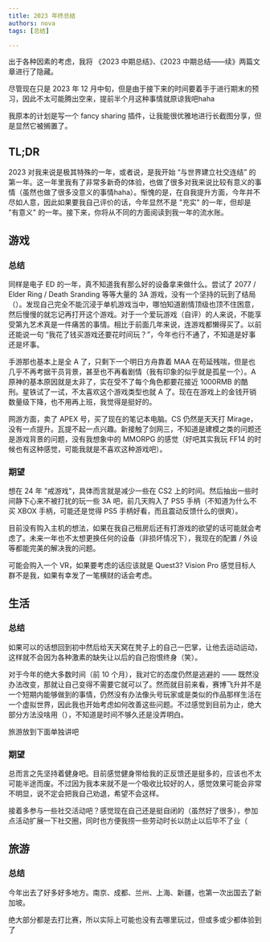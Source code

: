 ```yaml
---
title: 2023 年终总结
authors: nova
tags: [总结]

---
```


出于各种因素的考虑，我将 《2023 中期总结》、《2023 中期总结——续》两篇文章进行了隐藏。

尽管现在只是 2023 年 12 月中旬，但是由于接下来的时间要着手于进行期末的预习，因此不太可能腾出空来，提前半个月这种事情就原谅我吧haha

我原本的计划是写一个 fancy sharing 插件，让我能很优雅地进行长截图分享，但是显然它被搁置了。

<!--truncate-->

## TL;DR

2023 对我来说是极其特殊的一年，或者说，是我开始 “与世界建立社交连结” 的第一年。这一年里我有了非常多新奇的体验，也做了很多对我来说比较有意义的事情（虽然也做了很多没意义的事情haha）。惭愧的是，在自我提升方面，今年并不尽如人意，因此如果要我自己评价的话，今年显然不是 "充实" 的一年，但却是 "有意义" 的一年。接下来，你将从不同的方面阅读到我一年的流水账。



## 游戏

### 总结

同样是电子 ED 的一年，真不知道我有那么好的设备拿来做什么。尝试了 2077 / Elder Ring / Death Sranding 等等大量的 3A 游戏，没有一个坚持的玩到了结局（）。发现自己完全不能沉浸于单机游戏当中，哪怕知道剧情顶级也顶不住困意，然后慢慢的就忘记再打开这个游戏。对于一个爱玩游戏（自评）的人来说，不能享受第九艺术真是一件痛苦的事情。相比于前面几年来说，连游戏都懒得买了。以前还能说一句 “我花了钱买游戏还要花时间玩？”，今年也行不通了，不知道是好事还是坏事。

手游那也基本上是全 A 了，只剩下一个明日方舟靠着 MAA 在苟延残喘，但是也几乎不再考据干员背景，甚至也不再看剧情（我有印象的似乎就是孤星一个）。A 原神的基本原因就是太非了，实在受不了每个角色都要花接近 1000RMB 的酷刑。星铁试了一试，不太喜欢这个游戏类型也就 A 了。现在在游戏上的金钱开销数量级下降，也不用再上班，我觉得是挺好的。

网游方面，卖了 APEX 号，买了现在的笔记本电脑。CS 仍然是天天打 Mirage，没有一点提升。瓦提不起一点兴趣。新接触了剑网三，不知道是建模之类的问题还是游戏背景的问题，没有我想象中的 MMORPG 的感觉（好吧其实我玩 FF14 的时候也有这种感觉，可能我就是不喜欢这种游戏吧）。



### 期望

想在 24 年 "戒游戏"，具体而言就是减少一些在 CS2 上的时间。然后抽出一些时间静下心来不被打扰的玩一些 3A 吧，前几天购入了 PS5 手柄（不知道为什么不买 XBOX 手柄，可能还是觉得 PS5 手柄好看，而且震动反馈什么的很爽）。

目前没有购入主机的想法，如果在我自己租房后还有打游戏的欲望的话可能就会考虑了。未来一年也不太想更换任何的设备（非损坏情况下），我现在的配置 / 外设等都能完美的解决我的问题。

可能会购入一个 VR，如果要考虑的话应该就是 Quest3? Vision Pro 感觉目标人群不是我，如果有幸发了一笔横财的话会考虑。



## 生活

### 总结

如果可以的话想回到初中然后给天天窝在凳子上的自己一巴掌，让他去运动运动，这样就不会因为各种激素的缺失让以后的自己抱恨终身（笑）。

对于今年的绝大多数时间（前 10 个月），我对它的态度仍然是逃避的 —— 既然没办法改变，那就让自己变得不需要它就可以了。然而就目前来看，赛博飞升并不是一个短期内能够做到的事情，仍然没有办法像头号玩家或是类似的作品那样生活在一个虚拟世界，因此我也开始考虑如何改善这些问题。不过感觉到目前为止，绝大部分方法没啥用（），不知道是时间不够久还是没弄明白。

旅游放到下面单独讲吧

### 期望

总而言之先坚持着健身吧。目前感觉健身带给我的正反馈还是挺多的，应该也不太可能半途而废。不过因为我本来就不是一个吸收比较好的人，感觉效果可能会非常不明显，说不定会把我自己劝退，希望不会这样。

接着多参与一些社交活动吧？感觉现在自己还是挺自闭的（虽然好了很多），参加点活动扩展一下社交圈，同时也方便我捞一些劳动时长以防止以后毕不了业（



## 旅游

### 总结

今年出去了好多好多地方。南京、成都、兰州、上海、新疆，也第一次出国去了新加坡。

绝大部分都是去打比赛，所以实际上可能也没有去哪里玩过，但或多或少都体验到了
